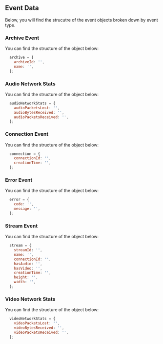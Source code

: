 ## Event Data

Below, you will find the strucutre of the event objects broken down by event type.

### Archive Event

You can find the structure of the object below: 

```javascript
  archive = {
    archiveId: '',
    name: '',
  };
```

### Audio Network Stats

You can find the structure of the object below:

```javascript
  audioNetworkStats = {
    audioPacketsLost: '',
    audioBytesReceived: '',
    audioPacketsReceived: '',
  };
```

### Connection Event

You can find the structure of the object below: 

```javascript
  connection = {
    connectionId: '',
    creationTime: '',
  };
```

### Error Event
You can find the structure of the object below: 

```javascript
  error = {
    code: '',
    message: '',
  };
```

### Stream Event

You can find the structure of the object below: 

```javascript
  stream = {
    streamId: '',
    name: '',
    connectionId: '',
    hasAudio: '',
    hasVideo: '',
    creationTime: '',
    height: '',
    width: '',
  };
```

### Video Network Stats
You can find the structure of the object below:

```javascript
  videoNetworkStats = {
    videoPacketsLost: '',
    videoBytesReceived: '',
    videoPacketsReceived: '',
  };
```